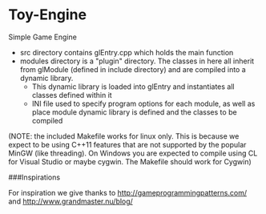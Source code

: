 Toy-Engine
==========

Simple Game Engine

- src directory contains glEntry.cpp which holds the main function
- modules directory is a "plugin" directory. The classes in here all inherit from glModule (defined in include directory) and are compiled into a dynamic library.
  - This dynamic library is loaded into glEntry and instantiates all classes defined within it
  - INI file used to specify program options for each module, as well as place module dynamic library is defined and the classes to be compiled

(NOTE: the included Makefile works for linux only. This is because we expect to be using C++11 features that are not supported by the popular MinGW (like threading). On Windows you are expected to compile using CL for Visual Studio or maybe cygwin. The Makefile should work for Cygwin)

###Inspirations

For inspiration we give thanks to http://gameprogrammingpatterns.com/ and http://www.grandmaster.nu/blog/
